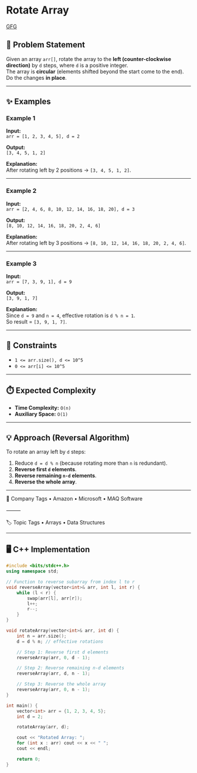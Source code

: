 # Rotate Array

[GFG](https://www.geeksforgeeks.org/problems/rotate-array-by-n-elements-1587115621/1)

## 📌 Problem Statement
Given an array `arr[]`, rotate the array to the **left (counter-clockwise direction)** by `d` steps, where `d` is a positive integer.  
The array is **circular** (elements shifted beyond the start come to the end).  
Do the changes **in place**.

---

## ✨ Examples

### Example 1
**Input:**  
`arr = [1, 2, 3, 4, 5], d = 2`  

**Output:**  
`[3, 4, 5, 1, 2]`  

**Explanation:**  
After rotating left by 2 positions → `[3, 4, 5, 1, 2]`.

---

### Example 2
**Input:**  
`arr = [2, 4, 6, 8, 10, 12, 14, 16, 18, 20], d = 3`  

**Output:**  
`[8, 10, 12, 14, 16, 18, 20, 2, 4, 6]`  

**Explanation:**  
After rotating left by 3 positions → `[8, 10, 12, 14, 16, 18, 20, 2, 4, 6]`.

---

### Example 3
**Input:**  
`arr = [7, 3, 9, 1], d = 9`  

**Output:**  
`[3, 9, 1, 7]`  

**Explanation:**  
Since `d = 9` and `n = 4`, effective rotation is `d % n = 1`.  
So result = `[3, 9, 1, 7]`.

---

## 🎯 Constraints
- `1 <= arr.size(), d <= 10^5`  
- `0 <= arr[i] <= 10^5`

---

## ⏱️ Expected Complexity
- **Time Complexity:** `O(n)`  
- **Auxiliary Space:** `O(1)`

---

## 💡 Approach (Reversal Algorithm)
To rotate an array left by `d` steps:  
1. Reduce `d = d % n` (because rotating more than `n` is redundant).  
2. **Reverse first `d` elements**.  
3. **Reverse remaining `n-d` elements**.  
4. **Reverse the whole array**.  

---

🏢 Company Tags
	•	Amazon
	•	Microsoft
	•	MAQ Software

⸻

🏷️ Topic Tags
	•	Arrays
	•	Data Structures

---

## 🖥️ C++ Implementation

```cpp
#include <bits/stdc++.h>
using namespace std;

// Function to reverse subarray from index l to r
void reverseArray(vector<int>& arr, int l, int r) {
    while (l < r) {
        swap(arr[l], arr[r]);
        l++;
        r--;
    }
}

void rotateArray(vector<int>& arr, int d) {
    int n = arr.size();
    d = d % n; // effective rotations

    // Step 1: Reverse first d elements
    reverseArray(arr, 0, d - 1);

    // Step 2: Reverse remaining n-d elements
    reverseArray(arr, d, n - 1);

    // Step 3: Reverse the whole array
    reverseArray(arr, 0, n - 1);
}

int main() {
    vector<int> arr = {1, 2, 3, 4, 5};
    int d = 2;

    rotateArray(arr, d);

    cout << "Rotated Array: ";
    for (int x : arr) cout << x << " ";
    cout << endl;

    return 0;
}
